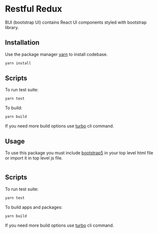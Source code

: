 # Restful Redux

BUI (bootstrap UI) contains React UI components styled with bootstrap library.

## Installation

Use the package manager [yarn](https://classic.yarnpkg.com/en/docs/install#debian-stable) to install codebase.

```bash
yarn install
```

## Scripts

To run test suite:
```bash
yarn test
```

To build:
```bash
yarn build
```

If you need more build options use [turbo](https://turborepo.org/docs/core-concepts/filtering) cli command.

## Usage

To use this package you must include [bootstrap5](https://turborepo.org/docs/core-concepts/filtering) in your top level html file or import it in top level js file.

```tsx
```

## Scripts

To run test suite:
```bash
yarn test
```

To build apps and packages:
```bash
yarn build
```

If you need more build options use [turbo](https://turborepo.org/docs/core-concepts/filtering) cli command.
